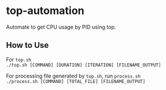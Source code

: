 # top-automation
Automate to get CPU usage by PID using top.

## How to Use
For `top.sh`  
`./top.sh [COMMAND] [DURATION] [ITERATION] [FILENAME_OUTPUT]`  


For processing file generated by `top.sh`, run `process.sh`  
`./process.sh [COMMAND] [TOTAL_FILE] [FILENAME_OUTPUT]`
